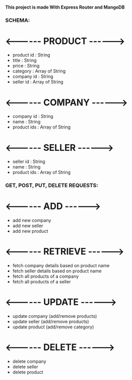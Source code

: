 #### This project is made With Express Router and MangoDB
### SCHEMA:


# <------ PRODUCT ------>
* product id : String
* title : String
* price : String
* category : Array of String
* company id : String
* seller id : Array of String


# <------ COMPANY ------>
* company id : String
* name : String
* product ids : Array of String


# <------ SELLER ------>

* seller id : String
* name : String
* product ids : Array of String


### GET, POST, PUT, DELETE REQUESTS:


# <------ ADD ------>
* add new company
* add new seller
* add new product


# <------ RETRIEVE ------>
* fetch company details based on product name
* fetch seller details based on product name
* fetch all products of a company
* fetch all products of a seller


# <------ UPDATE ------>
* update company (add/remove products)
* update seller (add/remove products)
* update product (add/remove category)


# <------ DELETE ------>
* delete company
* delete seller
* delete product
 
